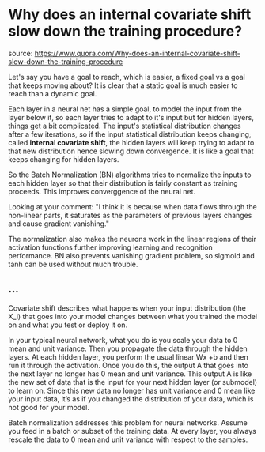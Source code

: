 # Why does an internal covariate shift slow down the training procedure?
source: https://www.quora.com/Why-does-an-internal-covariate-shift-slow-down-the-training-procedure

Let's say you have a goal to reach, which is easier, a fixed goal vs a goal that keeps moving about? It is clear that a static goal is much easier to reach than a dynamic goal.

Each layer in a neural net has a simple goal, to model the input from the layer below it, so each layer tries to adapt to it's input but for hidden layers, things get a bit complicated. The input's statistical distribution changes after a few iterations, so if the input statistical distribution keeps changing, called **internal covariate shift**, the hidden layers will keep trying to adapt to that new distribution hence slowing down convergence. It is like a goal that keeps changing for hidden layers.

So the Batch Normalization (BN) algorithms tries to normalize the inputs to each hidden layer so that their distribution is fairly constant as training proceeds. This improves converggence of the neural net.

Looking at your comment: "I think it is because when data flows through the non-linear parts, it saturates as the parameters of previous layers changes and cause gradient vanishing."

The normalization also makes the neurons work in the linear regions of their activation functions further improving learning and recognition performance. BN also prevents vanishing gradient problem, so sigmoid and tanh can be used without much trouble.

## ...

Covariate shift describes what happens when your input distribution (the X_i) that goes into your model changes between what you trained the model on and what you test or deploy it on.

In your typical neural network, what you do is you scale your data to 0 mean and unit variance. Then you propagate the data through the hidden layers. At each hidden layer, you perform the usual linear Wx +b and then run it through the activation. Once you do this, the output A that goes into the next layer no longer has 0 mean and unit variance. This output A is like the new set of data that is the input for your next hidden layer (or submodel) to learn on. Since this new data no longer has unit variance and 0 mean like your input data, it’s as if you changed the distribution of your data, which is not good for your model.

Batch normalization addresses this problem for neural networks. Assume you feed in a batch or subset of the training data. At every layer, you always rescale the data to 0 mean and unit variance with respect to the samples.

